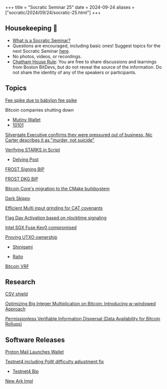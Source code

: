 +++
title = "Socratic Seminar 25"
date = 2024-09-24
aliases = ["socratic/2024/09/24/socratic-25.html"]
+++
## Housekeeping 🧹

- [What is a Socratic Seminar?](https://bitdevs.org/about#socratic-seminars)
- Questions are encouraged, including basic ones! Suggest topics for the next Socratic Seminar [here](https://github.com/0xBEEFCAF3/bostonbitdevs/issues/new).
- No photos, videos, or recordings.
- [Chatham House Rule](https://www.chathamhouse.org/about-us/chatham-house-rule): You are free to share discussions and learnings from Boston BitDevs, but do not reveal the source of the information. Do not share the identity of any of the speakers or participants.

## Topics

[Fee spike due to babylon fee spike](https://x.com/mononautical/status/1826604180251050388?t=mJWR8rmMlzMMmcwi7M7l6Q)

Bitcoin companies shutting down

* [Mutiny Wallet](https://blog.mutinywallet.com/mutiny-wallet-is-shutting-down/)
* [10101](https://10101.finance/blog/10101-is-shutting-down/)

[Silvergate Executive confirms they were pressured out of business, Nic Carter describes it as "murder, not suicide"](https://x.com/nic__carter/status/1836858969241100776)

[Verifying STARKS in Script](https://x.com/StarkWareLtd/status/1813929304209723700)

* [Delving Post](https://delvingbitcoin.org/t/the-path-to-general-computation-on-bitcoin-with-op-cat/1106)

[FROST Signing BIP](https://github.com/siv2r/bip-frost-signing)

[FROST DKG BIP](https://github.com/BlockstreamResearch/bip-frost-dkg)   

[Bitcoin Core's migration to the CMake buildsystem](https://mailing-list.bitcoindevs.xyz/bitcoindev/6cfd5a56-84b4-4cbc-a211-dd34b8942f77n@googlegroups.com/)

[Dark Skippy](https://darkskippy.com/)

[Efficient Multi input grinding for CAT covenants](https://delvingbitcoin.org/t/efficient-multi-input-transaction-grinding-for-op-cat-based-bitcoin-covenants/1080)

[Flag Day Activation based on nlocktime signaling](https://delvingbitcoin.org/t/bip-draft-flag-day-activation-based-on-nlocktime-signaling/1078)

[Intel SGX Fuse Key0 compromised](https://x.com/_markel___/status/1828112469010596347)

[Proving UTXO ownership](https://delvingbitcoin.org/t/proving-utxo-set-inclusion-in-zero-knowledge/1142/3)

* [Shinigami](https://github.com/keep-starknet-strange/shinigami)

* [Raito](https://github.com/keep-starknet-strange/raito)

[Bitcoin VRF](https://github.com/callebtc/randombtc)


## Research

[CSV shield](https://github.com/ShieldedCSV/ShieldedCSV/tree/main?tab=readme-ov-file)

[Optimizing Big Integer Multiplication on Bitcoin: Introducing w-windowed Approach](https://eprint.iacr.org/2024/1236)

[Permissionless Verifiable Information Dispersal (Data Availability for Bitcoin Rollups)](https://eprint.iacr.org/2024/1299.pdf)


## Software Releases

[Proton Mail Launches Wallet](https://proton.me/blog/proton-wallet-launch)

[Testnet4 including PoW difficulty adjustment fix](https://github.com/bitcoin/bitcoin/pull/29775)

* [Testnet4 Bip](https://github.com/bitcoin/bips/pull/1601)

[New Ark Impl](https://codeberg.org/ark-bitcoin/bark/)